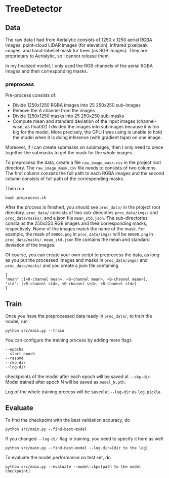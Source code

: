 # TreeDetector

## Data
The raw data I had from Aerialytic consists of 1250 x 1250 aerial RGBA images, 
point-cloud LiDAR images (for elevation), infrared pixelpeak images,
and hand-labellel mask for trees (as RGB images). 
They are proprietary to Aerialytic, so I cannot release them. 

In my finalized model, I only used the RGB channels of the 
aerial RGBA images and their corresponding masks. 

### preprocess
Pre-process consists of:
- Divide 1250x1250 RGBA images into 25 250x250 sub-images
- Remove the A channel from the images
- Divide 1250x1250 masks into 25 250x250 sub-masks
- Compute mean and standard deviation of the input images (channel-wise, as float32) 
I divided the images into subimages because it is too big for the model.
More precisely, the GPU I was using is unable to hold the model when 
it is doing inference (with gradient tape) on one image.

Moreover, if I can create submasks on subimages, then I only need to piece
together the submasks to get the mask for the whole images.

To preprocess the data, create a file `raw_image_mask.csv` in the project
root directory. The `raw_image_mask.csv` file needs to consists of two 
columns. The first column consists the full path to each RGBA images
and the second column consists of full path of the corresponding masks.

Then run
```
bash preprocess.sh
```
After the process is finished, you should see `proc_data/` in the project
root directory. `proc_data/` consists of two sub-direcoties 
`proc_data/imgs/` and `proc_data/masks/`, and a json file `mean_std.json`.
The sub-directories constains the 250x250 RGB images 
and their corresponding masks, respectively. Name of the images match 
the name of the mask. For example, the mask of `00000.png` in `proc_data/imgs/`
will be `00000.png` in `proc_data/masks/`. `mean_std.json` file contains the
mean and standard deviation of the images.

Of course, you can create your own script to preprocess the data, as long as
you put the processed images and masks in `proc_data/imgs/` 
and `proc_data/masks/` and you create a json file containing 
```
{
"mean" :[<R-channel mean>, <G-channel mean>, <B-channel mean>],
"std": [<R-channel std>, <G-channel std>, <B-channel std>]
}
```

## Train
Once you have the preprocessed data ready in `proc_data/`, to train the model,
run
```
python src/main.py --train
```
You can configure the training process by adding more flags
```
--epochs
--start-epoch
--resume
--ckp-dir
--log-dir
```
checkpoints of the model after each epoch will be saved at `--ckp-dir`. 
Model trained after epoch N will be saved as `model_N.pth`. 

Log of the whole training process will be saved at `--log-dir` as 
`log.pickle`.


## Evaluate
To find the checkpoint with the best validation accuracy, do
```
python src/main.py --find-best-model
```
If you changed `--log-dir` flag in training, you need to specify it here as well
```
python src/main.py --find-best-model --log-dir=[dir to the log]
```

To evaluate the model performance on test set, do
```
python src/main.py --evaluate --model-ckp=[path to the model checkpoint]
```









